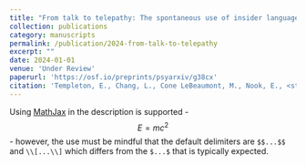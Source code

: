 ```yaml
---
title: "From talk to telepathy: The spontaneous use of insider language in casual conversation"
collection: publications
category: manuscripts
permalink: /publication/2024-from-talk-to-telepathy
excerpt: ""
date: 2024-01-01
venue: 'Under Review'
paperurl: 'https://osf.io/preprints/psyarxiv/g38cx'
citation: 'Templeton, E., Chang, L., Cone LeBeaumont, M., Nook, E., <strong>Haddox, D.</strong>, Aiman, E., & Wheatley, T. (2024). <em>From talk to telepathy: The spontaneous use of insider language in casual conversation</em>. PsyArXiv. https://doi.org/10.31234/osf.io/g38cx'
---
```


Using [MathJax](https://www.mathjax.org/) in the description is supported - $$E=mc^2$$ - however, the use must be mindful that the default delimiters are `$$...$$` and `\\[...\\]` which differs from the `$...$` that is typically expected.
